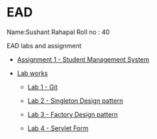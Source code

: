 # EAD
Name:Sushant Rahapal
Roll no : 40
 
EAD labs and assignment

- [Assignment 1 - Student Management System](https://github.com/rahapal/EAD/tree/main/assignments/assignment1)


- [Lab works](https://github.com/rahapal/EAD/tree/main/labs)

    - [Lab 1 - Git](https://github.com/rahapal/EAD/tree/main/labs/lab1)

    - [Lab 2 - Singleton Design pattern](https://github.com/rahapal/EAD/tree/main/labs/lab2)

    - [Lab 3 - Factory Design pattern](https://github.com/rahapal/EAD/tree/main/labs/lab3)

    - [Lab 4 - Servlet Form](https://github.com/rahapal/EAD/tree/main/labs/lab4)

